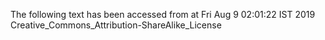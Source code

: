 The following text has been accessed from at Fri Aug 9 02:01:22 IST 2019
Creative_Commons_Attribution-ShareAlike_License
